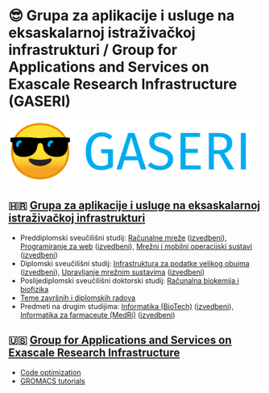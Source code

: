 # 😎 Grupa za aplikacije i usluge na eksaskalarnoj istraživačkoj infrastrukturi / Group for Applications and Services on Exascale Research Infrastructure (GASERI)

![GASERI logo with text](images/gaseri-logo-text.png)

## 🇭🇷 [Grupa za aplikacije i usluge na eksaskalarnoj istraživačkoj infrastrukturi](hr/index.md)

- Preddiplomski sveučilišni studij: [Računalne mreže](hr/nastava/kolegiji/RM.md) ([izvedbeni](hr/nastava/izvedbeni/2022-2023/RM.md)), [Programiranje za web](hr/nastava/kolegiji/PW.md) ([izvedbeni](hr/nastava/izvedbeni/2022-2023/PW.md)), [Mrežni i mobilni operacijski sustavi](hr/nastava/kolegiji/MMOS.md) ([izvedbeni](hr/nastava/izvedbeni/2022-2023/MMOS.md))
- Diplomski sveučilišni studij: [Infrastruktura za podatke velikog obujma](hr/nastava/kolegiji/IPVO.md) ([izvedbeni](hr/nastava/izvedbeni/2022-2023/IPVO.md)), [Upravljanje mrežnim sustavima](hr/nastava/kolegiji/UMS.md) ([izvedbeni](hr/nastava/izvedbeni/2022-2023/UMS.md))
- Poslijediplomski sveučilišni doktorski studij: [Računalna biokemija i biofizika](hr/nastava/kolegiji/RBKBF.md)
- [Teme završnih i diplomskih radova](hr/teme-zavrsnih-i-diplomskih-radova.md)
- Predmeti na drugim studijima: [Informatika (BioTech)](hr/nastava/kolegiji/INF-BioTech.md) ([izvedbeni](hr/nastava/izvedbeni/2022-2023/INF-BioTech.md)), [Informatika za farmaceute (MedRi)](hr/nastava/kolegiji/INF-Pharma.md) ([izvedbeni](hr/nastava/izvedbeni/2022-2023/INF-Pharma.md))

## 🇺🇸 [Group for Applications and Services on Exascale Research Infrastructure](en/index.md)

- [Code optimization](en/teaching/courses/CO.md)
- [GROMACS tutorials](en/tutorials/gromacs/index.md)
